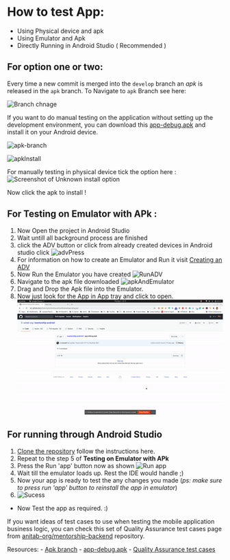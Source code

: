 # How to test App:
- Using Physical device and apk
- Using Emulator and Apk
- Directly Running in Android Studio ( Recommended )


## For option one or two:

Every time a new commit is merged into the `develop` branch an _apk_ is released in the `apk` branch. To Navigate to `apk` Branch see here: 

![Branch chnage](https://user-images.githubusercontent.com/16835617/92631953-8a52a900-f2ef-11ea-9e61-60692555283b.png)


If you want to do manual testing on the application without setting up the development environment, you can download this [app-debug.apk](https://github.com/anitab-org/mentorship-android/blob/apk/app-debug.apk) and install it on your Android device.

![apk-branch](https://user-images.githubusercontent.com/16835617/97575784-42105700-1a13-11eb-8a73-4669b8ebb343.png)


![apkInstall](https://user-images.githubusercontent.com/16835617/97575669-1db47a80-1a13-11eb-8074-bcac49ee59db.png)


For manually testing in physical device tick the option here :
![Screenshot of Unknown install option ](https://static.apkpure.com/www/static/imgs/unknown_sources.jpg)

Now click the apk to install !

## For Testing on Emulator with APk :

1. Now Open the project in Android Studio
2. Wait untill all background process are finished 
3. click the ADV button or click from already created devices in Android studio click 
![advPress](https://user-images.githubusercontent.com/16835617/92633082-de5d8d80-f2ef-11ea-9593-ffb3646e8b55.png)
4. For information on how to create an Emulator and Run it visit [Creating an ADV](https://developer.android.com/studio/run/managing-avds#createavd)
5. Now Run the Emulator you have created 
![RunADV](https://user-images.githubusercontent.com/16835617/92633141-f59c7b00-f2ef-11ea-9e3b-f686995fc57f.png)
6. Navigate to the apk file downloaded 
![apkAndEmulator](https://user-images.githubusercontent.com/16835617/92633190-0b11a500-f2f0-11ea-9c0b-2d4d7ee76162.png)
7. Drag and Drop the Apk file into the Emulator.
8. Now just look for the App in App tray and click to open.
![gif](./images/gifDemo.gif)


## For running through Android Studio
1. [Clone the repository](https://github.com/anitab-org/mentorship-android/wiki/Fork,-Clone-&-Remote) follow the instructions here.
2. Repeat to the step 5 of **Testing on Emulator with APk** 
3. Press the Run 'app' button now as shown 
![Run app](https://user-images.githubusercontent.com/16835617/93021832-b5e0d680-f602-11ea-8345-63aab5961895.png)
4. Wait till the emulator loads up. Rest the IDE would handle ;)  
5. Now your app is ready to test the any changes you made (*ps: make sure to press run 'app' button to reinstall the app in emulator*)
6. ![Sucess](https://user-images.githubusercontent.com/16835617/93021921-5e8f3600-f603-11ea-9f0c-c0825c32b26b.png)

- Now Test the app as required. :)

If you want ideas of test cases to use when testing the mobile application business logic, you can check this set of Quality Assurance test cases page from [anitab-org/mentorship-backend](https://github.com/anitab-org/mentorship-backend) repository.

Resources:
- [Apk branch](https://github.com/anitab-org/mentorship-android/tree/apk)
- [app-debug.apk](https://github.com/anitab-org/mentorship-android/blob/apk/app-debug.apk)
- [Quality Assurance test cases](https://github.com/anitab-org/mentorship-backend/blob/develop/docs/quality-assurance-test-cases.md)
